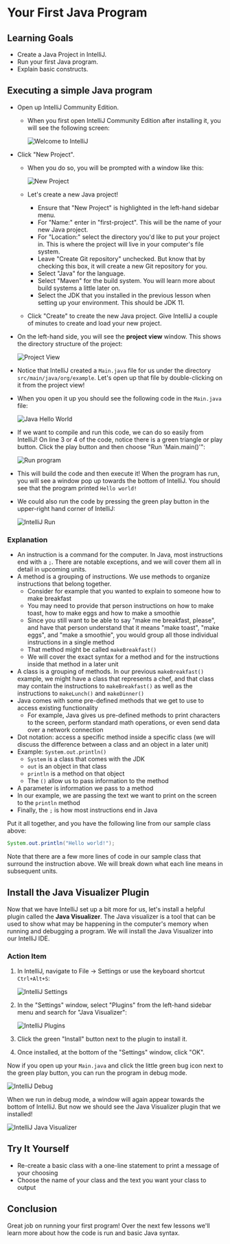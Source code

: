 # Your First Java Program

## Learning Goals

- Create a Java Project in IntelliJ.
- Run your first Java program.
- Explain basic constructs.

## Executing a simple Java program

- Open up IntelliJ Community Edition.
  - When you first open IntelliJ Community Edition after installing it, you will
    see the following screen:

    ![Welcome to IntelliJ ](https://curriculum-content.s3.amazonaws.com/java-mod-1/your-first-java-program/Welcome-to-IntelliJ.png)
- Click "New Project".
  - When you do so, you will be prompted with a window like this:

    ![New Project](https://curriculum-content.s3.amazonaws.com/java-mod-1/your-first-java-program/intellij-new-project.png)
  - Let's create a new Java project!
    - Ensure that "New Project" is highlighted in the left-hand sidebar menu.
    - For "Name:" enter in "first-project". This will be the name of your new
      Java project.
    - For "Location:" select the directory you'd like to put your project in.
      This is where the project will live in your computer's file system.
    - Leave "Create Git repository" unchecked. But know that by checking this
      box, it will create a new Git repository for you.
    - Select "Java" for the language.
    - Select "Maven" for the build system. You will learn more about build
      systems a little later on.
    - Select the JDK that you installed in the previous lesson when setting up
      your environment. This should be JDK 11.
  - Click "Create" to create the new Java project. Give IntelliJ a couple of
    minutes to create and load your new project.
- On the left-hand side, you will see the **project view** window. This shows
  the directory structure of the project:

  ![Project View](https://curriculum-content.s3.amazonaws.com/java-mod-1/your-first-java-program/intellij-project-view.png)
- Notice that IntelliJ created a `Main.java` file for us under the directory
  `src/main/java/org/example`. Let's open up that file by double-clicking on it
  from the project view!
- When you open it up you should see the following code in the `Main.java` file:

  ![Java Hello World](https://curriculum-content.s3.amazonaws.com/java-mod-1/your-first-java-program/intellij-hello-world.png)
- If we want to compile and run this code, we can do so easily from IntelliJ!
  On line 3 or 4 of the code, notice there is a green triangle or play button.
  Click the play button and then choose "Run 'Main.main()'":

  ![Run program](https://curriculum-content.s3.amazonaws.com/java-mod-1/your-first-java-program/intellij-run-main.png)
- This will build the code and then execute it! When the program has run,
  you will see a window pop up towards the bottom of IntelliJ. You should see
  that the program printed `Hello world!`
- We could also run the code by pressing the green play button in the
  upper-right hand corner of IntelliJ:

  ![IntelliJ Run](https://curriculum-content.s3.amazonaws.com/java-mod-1/your-first-java-program/intellij-play.png)


### Explanation

- An instruction is a command for the computer. In Java, most instructions end
  with a `;`. There are notable exceptions, and we will cover them all in detail
  in upcoming units.
- A method is a grouping of instructions. We use methods to organize instructions
  that belong together.
  - Consider for example that you wanted to explain to someone how to make
    breakfast
  - You may need to provide that person instructions on how to make toast, how
    to make eggs and how to make a smoothie
  - Since you still want to be able to say "make me breakfast, please", and have
    that person understand that it means "make toast", "make eggs", and "make a
    smoothie", you would group all those individual instructions in a single
    method
  - That method might be called `makeBreakfast()`
  - We will cover the exact syntax for a method and for the instructions inside
    that method in a later unit
- A class is a grouping of methods. In our previous `makeBreakfast()` example,
  we might have a class that represents a chef, and that class may contain the
  instructions to `makeBreakfast()` as well as the instructions to `makeLunch()`
  and `makeDinner()`
- Java comes with some pre-defined methods that we get to use to access existing
  functionality
  - For example, Java gives us pre-defined methods to print characters to the
    screen, perform standard math operations, or even send data over a network
    connection
- Dot notation: access a specific method inside a specific class (we will
  discuss the difference between a class and an object in a later unit)
- Example: `System.out.println()`
  - `System` is a class that comes with the JDK
  - `out` is an object in that class
  - `println` is a method on that object
  - The `()` allow us to pass information to the method
- A parameter is information we pass to a method
- In our example, we are passing the text we want to print on the screen to the
  `println` method
- Finally, the `;` is how most instructions end in Java

Put it all together, and you have the following line from our sample class
above:

```java
System.out.println("Hello world!");
```

Note that there are a few more lines of code in our sample class that surround
the instruction above. We will break down what each line means in subsequent
units.

## Install the Java Visualizer Plugin

Now that we have IntelliJ set up a bit more for us, let's install a helpful
plugin called the **Java Visualizer**. The Java visualizer is a tool that can be
used to show what may be happening in the computer's memory when running and
debugging a program. We will install the Java Visualizer into our IntelliJ IDE.

### Action Item

1. In IntelliJ, navigate to File -> Settings or use the keyboard shortcut
   `Ctrl+Alt+S`:

   ![IntelliJ Settings](https://curriculum-content.s3.amazonaws.com/java-mod-1/your-first-java-program/intellij-settings.png) 
2. In the "Settings" window, select "Plugins" from the left-hand sidebar menu
   and search for "Java Visualizer":

   ![IntelliJ Plugins](https://curriculum-content.s3.amazonaws.com/java-mod-1/your-first-java-program/intellij-plugins.png)
3. Click the green "Install" button next to the plugin to install it.
4. Once installed, at the bottom of the "Settings" window, click "OK".

Now if you open up your `Main.java` and click the little green bug icon next to
the green play button, you can run the program in debug mode.

![IntelliJ Debug](https://curriculum-content.s3.amazonaws.com/java-mod-1/your-first-java-program/intellij-debug.png)

When we run in debug mode, a window will again appear towards the bottom of
IntelliJ. But now we should see the Java Visualizer plugin that we installed!

![IntelliJ Java Visualizer](https://curriculum-content.s3.amazonaws.com/java-mod-1/your-first-java-program/intellij-java-visualizer.png)

## Try It Yourself

- Re-create a basic class with a one-line statement to print a message of your
  choosing
- Choose the name of your class and the text you want your class to output

## Conclusion

Great job on running your first program! Over the next few lessons we'll learn
more about how the code is run and basic Java syntax.

